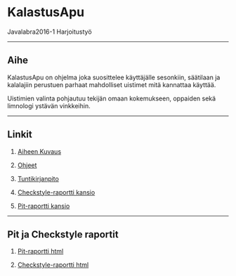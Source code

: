 # KalastusApu
Javalabra2016-1 Harjoitustyö

-----------------------------

## Aihe
KalastusApu on ohjelma joka suosittelee käyttäjälle sesonkiin, säätilaan ja kalalajiin perustuen parhaat mahdolliset uistimet mitä kannattaa käyttää.

Uistimien valinta pohjautuu tekijän omaan kokemukseen, oppaiden sekä limnologi ystävän vinkkeihin.

------------------------------------------------

## Linkit

1. [Aiheen Kuvaus](https://github.com/mikkovalla/KalastusApu/blob/master/dokumentaatio/aiheenKuvausJaRakenne.md)

2. [Ohjeet](https://github.com/mikkovalla/KalastusApu/blob/master/dokumentaatio/k%C3%A4ytt%C3%B6ohjeet.md)

3. [Tuntikirjanpito](https://github.com/mikkovalla/KalastusApu/blob/master/dokumentaatio/tuntikirjanpito.md)

4. [Checkstyle-raportti kansio](https://github.com/mikkovalla/KalastusApu/tree/master/dokumentaatio/checkstyle-raportti/site)

5. [Pit-raportti kansio](https://github.com/mikkovalla/KalastusApu/tree/master/dokumentaatio/pit-raportti/201609302147)


----------------------------------------------------------------
## Pit ja Checkstyle raportit

1. [Pit-raportti html](https://htmlpreview.github.io/?https://github.com/mikkovalla/KalastusApu/blob/master/dokumentaatio/pit-raportti/201609232225/index.html)

2. [Checkstyle-raportti html](https://htmlpreview.github.io/?https://github.com/mikkovalla/KalastusApu/blob/master/dokumentaatio/checkstyle-raportti/site/checkstyle.html)
